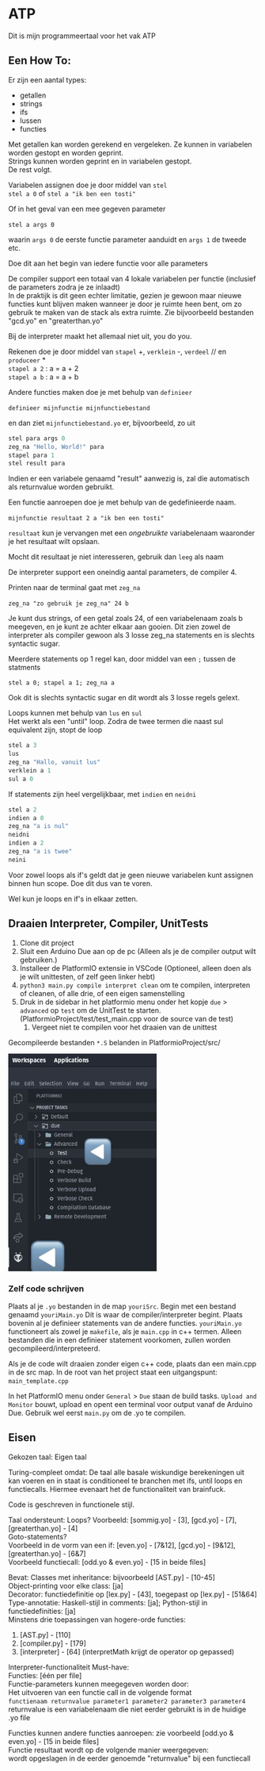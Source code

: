 # ATP

Dit is mijn programmeertaal voor het vak ATP

## Een How To:

Er zijn een aantal types:

- getallen
- strings
- ifs
- lussen
- functies

Met getallen kan worden gerekend en vergeleken. Ze kunnen in variabelen worden gestopt en worden geprint.  
Strings kunnen worden geprint en in variabelen gestopt.  
De rest volgt.

Variabelen assignen doe je door middel van `stel`  
`stel a 0` of `stel a "ik ben een tosti"`

Of in het geval van een mee gegeven parameter

`stel a args 0`

waarin `args 0` de eerste functie parameter aanduidt en `args 1` de tweede etc.

Doe dit aan het begin van iedere functie voor alle parameters

De compiler support een totaal van 4 lokale variabelen per functie (inclusief de parameters zodra je ze inlaadt)  
In de praktijk is dit geen echter limitatie, gezien je gewoon maar nieuwe functies kunt blijven maken wanneer je door je ruimte heen bent, om zo gebruik te maken van de stack als extra ruimte. Zie bijvoorbeeld bestanden "gcd.yo" en "greaterthan.yo"

Bij de interpreter maakt het allemaal niet uit, you do you.

Rekenen doe je door middel van `stapel` +, `verklein` -, `verdeel` // en `produceer` \*  
`stapel a 2` : a = a + 2  
`stapel a b` : a = a + b

Andere functies maken doe je met behulp van `definieer`

`definieer mijnfunctie mijnfunctiebestand`

en dan ziet `mijnfunctiebestand.yo` er, bijvoorbeeld, zo uit

```c
stel para args 0
zeg_na "Hello, World!" para
stapel para 1
stel result para
```

Indien er een variabele genaamd "result" aanwezig is, zal die automatisch als returnvalue worden gebruikt.

Een functie aanroepen doe je met behulp van de gedefinieerde naam.

`mijnfunctie resultaat 2 a "ik ben een tosti"`

`resultaat` kun je vervangen met een *ongebruikte* variabelenaam waaronder je het resultaat wilt opslaan.

Mocht dit resultaat je niet interesseren, gebruik dan `leeg` als naam

De interpreter support een oneindig aantal parameters, de compiler 4.

Printen naar de terminal gaat met `zeg_na`

`zeg_na "zo gebruik je zeg_na" 24 b`

Je kunt dus strings, of een getal zoals 24, of een variabelenaam zoals b meegeven, en je kunt ze achter elkaar aan gooien.
Dit zien zowel de interpreter als compiler gewoon als 3 losse zeg_na statements en is slechts syntactic sugar.

Meerdere statements op 1 regel kan, door middel van een `;` tussen de statments

```
stel a 0; stapel a 1; zeg_na a
```

Ook dit is slechts syntactic sugar en dit wordt als 3 losse regels gelext.

Loops kunnen met behulp van `lus` en `sul`  
Het werkt als een "until" loop. Zodra de twee termen die naast sul equivalent zijn, stopt de loop

```c
stel a 3
lus
zeg_na "Hallo, vanuit lus"
verklein a 1
sul a 0
```

If statements zijn heel vergelijkbaar, met `indien` en `neidni`

```c
stel a 2
indien a 0
zeg_na "a is nul"
neidni
indien a 2
zeg_na "a is twee"
neini
```

Voor zowel loops als if's geldt dat je geen nieuwe variabelen kunt assignen binnen hun scope. Doe dit dus van te voren.

Wel kun je loops en if's in elkaar zetten.

## Draaien Interpreter, Compiler, UnitTests

1. Clone dit project
2. Sluit een Arduino Due aan op de pc (Alleen als je de compiler output wilt gebruiken.)
3. Installeer de PlatformIO extensie in VSCode (Optioneel, alleen doen als je wilt unittesten, of zelf geen linker hebt)
4. `python3 main.py compile interpret clean` om te compilen, interpreten of cleanen, of alle drie, of een eigen samenstelling
5. Druk in de sidebar in het platformio menu onder het kopje `due` > `advanced` op `test` om de UnitTest te starten. (PlatformioProject/test/test_main.cpp voor de source van de test)
   1. Vergeet niet te compilen voor het draaien van de unittest

Gecompileerde bestanden `*.S` belanden in PlatformioProject/src/

![](./pictureoftestbutton.jpeg)

### Zelf code schrijven

Plaats al je `.yo` bestanden in de map `youriSrc`. Begin met een bestand genaamd `youriMain.yo` Dit is waar de compiler/interpreter begint. Plaats bovenin al je definieer statements van de andere functies. `youriMain.yo` functioneert als zowel je `makefile`, als je `main.cpp` in c++ termen. Alleen bestanden die in een definieer statement voorkomen, zullen worden gecompileerd/interpreteerd.

Als je de code wilt draaien zonder eigen c++ code, plaats dan een main.cpp in de src map. In de root van het project staat een uitgangspunt: `main_template.cpp`

In het PlatformIO menu onder `General` > `Due` staan de build tasks. `Upload and Monitor` bouwt, upload en opent een terminal voor output vanaf de Arduino Due. Gebruik wel eerst `main.py` om de .yo te compilen.

## Eisen

Gekozen taal: Eigen taal

Turing-compleet omdat:
De taal alle basale wiskundige berekeningen uit kan voeren en in staat is conditioneel te branchen met ifs, until loops en functiecalls. Hiermee evenaart het de functionaliteit van brainfuck.

Code is geschreven in functionele stijl.

Taal ondersteunt:
Loops? Voorbeeld: [sommig.yo] - [3], [gcd.yo] - [7], [greaterthan.yo] - [4]  
Goto-statements?  
Voorbeeld in de vorm van een if: [even.yo] - [7&12], [gcd.yo] - [9&12], [greaterthan.yo] - [6&7]  
Voorbeeld functiecall: [odd.yo & even.yo] - [15 in beide files]

Bevat:
Classes met inheritance: bijvoorbeeld [AST.py] - [10-45]  
Object-printing voor elke class: [ja]  
Decorator: functiedefinitie op [lex.py] - [43], toegepast op [lex.py] - [51&64]  
Type-annotatie: Haskell-stijl in comments: [ja]; Python-stijl in functiedefinities: [ja]  
Minstens drie toepassingen van hogere-orde functies:

1. [AST.py] - [110]
2. [compiler.py] - [179]
3. [interpreter] - [64] (interpretMath krijgt de operator op gepassed)

Interpreter-functionaliteit Must-have:  
Functies: [één per file]  
Functie-parameters kunnen meegegeven worden door:  
Het uitvoeren van een functie call in de volgende format  
`functienaam returnvalue parameter1 parameter2 parameter3 parameter4`   
returnvalue is een variabelenaam die niet eerder gebruikt is in de huidige .yo file

Functies kunnen andere functies aanroepen: zie voorbeeld [odd.yo & even.yo] - [15 in beide files]  
Functie resultaat wordt op de volgende manier weergegeven:  
wordt opgeslagen in de eerder genoemde "returnvalue" bij een functiecall
